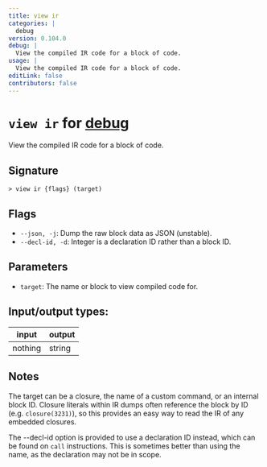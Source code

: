 ```yaml
---
title: view ir
categories: |
  debug
version: 0.104.0
debug: |
  View the compiled IR code for a block of code.
usage: |
  View the compiled IR code for a block of code.
editLink: false
contributors: false
---
```

<!-- This file is automatically generated. Please edit the command in https://github.com/nushell/nushell instead. -->

# `view ir` for [debug](/commands/categories/debug.md)

<div class='command-title'>View the compiled IR code for a block of code.</div>

## Signature

```> view ir {flags} (target)```

## Flags

 -  `--json, -j`: Dump the raw block data as JSON (unstable).
 -  `--decl-id, -d`: Integer is a declaration ID rather than a block ID.

## Parameters

 -  `target`: The name or block to view compiled code for.


## Input/output types:

| input   | output |
| ------- | ------ |
| nothing | string |
## Notes
The target can be a closure, the name of a custom command, or an internal block
ID. Closure literals within IR dumps often reference the block by ID (e.g.
`closure(3231)`), so this provides an easy way to read the IR of any embedded
closures.

The --decl-id option is provided to use a declaration ID instead, which can be
found on `call` instructions. This is sometimes better than using the name, as
the declaration may not be in scope.